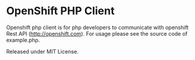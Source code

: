 # OpenShift PHP Client


Openshift php client is for php developers to communicate with openshift Rest API (http://openshift.com). For usage please see the source code of example.php.

Released under MIT License. 